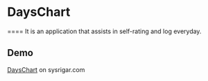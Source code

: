 # DaysChart
====
It is an application that assists in self-rating and log everyday.


## Demo
[DaysChart](https://sysrigar.com/wp-content/myApplication/DaysChart/index.html) on sysrigar.com

